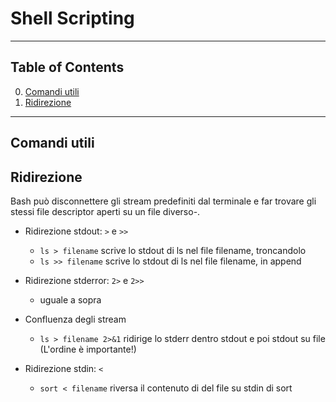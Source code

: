 # Shell Scripting

---------------
## Table of Contents

0. [Comandi utili](#comandi-utili)
1. [Ridirezione](#ridirezioni)

---------------
## Comandi utili



## Ridirezione

Bash può disconnettere gli stream predefiniti dal terminale e far trovare gli stessi file descriptor aperti su un file diverso-.

* Ridirezione stdout: `>` e `>>`
  * `ls > filename` scrive lo stdout di ls nel file filename, troncandolo
  * `ls >> filename` scrive lo stdout di ls nel file filename, in append

* Ridirezione stderror: `2>` e `2>>`
  * uguale a sopra

* Confluenza degli stream
  * `ls > filename 2>&1` ridirige lo stderr dentro stdout e poi stdout su file (L'ordine è importante!)

* Ridirezione stdin: `<`
  * `sort < filename` riversa il contenuto di del file su stdin di sort
